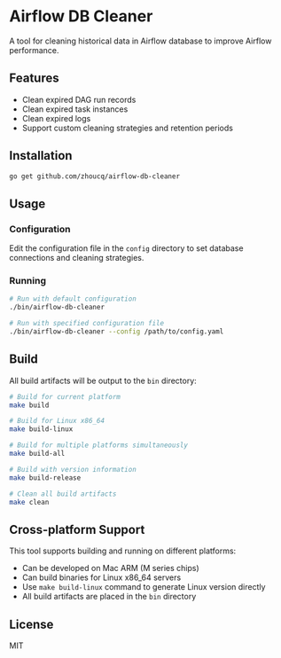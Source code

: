 # Airflow DB Cleaner

A tool for cleaning historical data in Airflow database to improve Airflow performance.

## Features

- Clean expired DAG run records
- Clean expired task instances
- Clean expired logs
- Support custom cleaning strategies and retention periods

## Installation

```bash
go get github.com/zhoucq/airflow-db-cleaner
```

## Usage

### Configuration

Edit the configuration file in the `config` directory to set database connections and cleaning strategies.

### Running

```bash
# Run with default configuration
./bin/airflow-db-cleaner

# Run with specified configuration file
./bin/airflow-db-cleaner --config /path/to/config.yaml
```

## Build

All build artifacts will be output to the `bin` directory:

```bash
# Build for current platform
make build

# Build for Linux x86_64
make build-linux

# Build for multiple platforms simultaneously
make build-all

# Build with version information
make build-release

# Clean all build artifacts
make clean
```

## Cross-platform Support

This tool supports building and running on different platforms:

- Can be developed on Mac ARM (M series chips)
- Can build binaries for Linux x86_64 servers
- Use `make build-linux` command to generate Linux version directly
- All build artifacts are placed in the `bin` directory

## License

MIT 